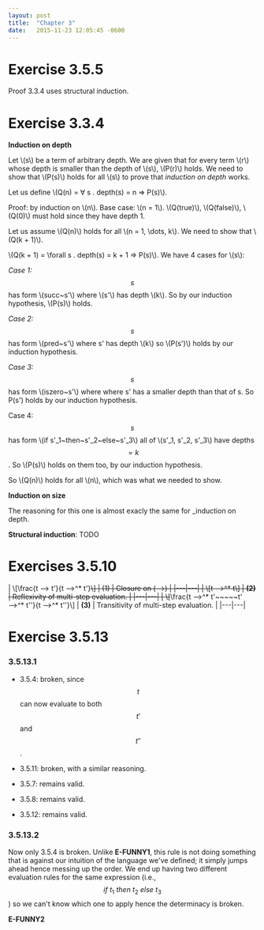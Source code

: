 ```yaml
---
layout: post
title:  "Chapter 3"
date:   2015-11-23 12:05:45 -0600
---
```


# Exercise 3.5.5

Proof 3.3.4 uses structural induction.

# Exercise 3.3.4

__Induction on depth__

Let \\(s\\) be a term of arbitrary depth. We are given that
for every term \\(r\\) whose depth is smaller than the depth of \\(s\\),
\\(P(r)\\) holds. We need to show that \\(P(s)\\) holds for all \\(s\\) to prove
that _induction on depth_ works.

Let us define \\(Q(n) = ∀ s . depth(s) = n ⇒ P(s)\\).

Proof: by induction on \\(n\\).
Base case: \\(n = 1\\). \\(Q(true)\\), \\(Q(false)\\), \\(Q(0)\\) must
hold since they have depth 1.

Let us assume \\(Q(n)\\) holds for all \\(n = 1, \dots, k\\). We need to show
that \\(Q(k + 1)\\).

\\(Q(k + 1) = \forall s . depth(s) = k + 1 ⇒ P(s)\\). We have 4 cases for \\(s\\):

_Case 1:_ $$s$$ has form \\(succ~s'\\) where \\(s'\\) has depth \\(k\\).
So by our induction hypothesis, \\(P(s)\\) holds.

_Case 2:_ $$s$$ has form \\(pred~s'\\) where s' has depth \\(k\\) so
\\(P(s')\\) holds by our induction hypothesis.

_Case 3:_ $$s$$ has form \\(iszero~s'\\) where where s' has a smaller depth than that of s.
So P(s') holds by our induction hypothesis.

Case 4: $$s$$ has form \\(if s'_1~then~s'_2~else~s'_3\\) all of \\(s'_1, s'_2, s'_3\\)
have depths $$ = k$$. So \\(P(s)\\) holds on them too, by our induction
hypothesis.

So  \\(Q(n)\\) holds for all \\(n\\), which was what we needed to show.

__Induction on size__

The reasoning for this one is almost exacly the same for _induction on depth.

__Structural induction__: TODO

# Exercises 3.5.10

| \\[\frac{t ⟶ t'}{t ⟶^* t'}~~~~\\] | (1) | Closure on (⟶) |
|---|---|
| \\[t ⟶^* t\\] | __(2)__ | Reflexivity of multi-step evaluation. |
|---|---|
| \\[~~~~\frac{t ⟶^* t'~~~~~t' ⟶^* t''}{t ⟶^* t''}\\] | __(3)__ | Transitivity of multi-step evaluation. |
|---|---|

# Exercise 3.5.13

### 3.5.13.1

* 3.5.4: broken, since $$t$$ can now evaluate to both $$t'$$ and $$t''$$.
* 3.5.11: broken, with a similar reasoning.

* 3.5.7: remains valid.
* 3.5.8: remains valid.
* 3.5.12: remains valid.

### 3.5.13.2

Now only 3.5.4 is broken. Unlike __E-FUNNY1__, this rule is not doing something
that is against our intuition of the language we've defined; it simply jumps
ahead hence messing up the order. We end up having two different
evaluation rules for the same expression (i.e., $$if~t_1~then~t_2~else~t_3$$) so
we can't know which one to apply hence the determinacy is broken.

__E-FUNNY2__


